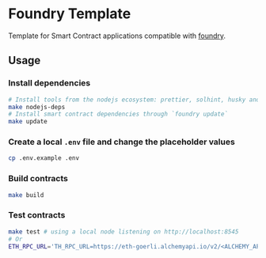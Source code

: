 # Foundry Template

Template for Smart Contract applications compatible with [foundry](https://github.com/foundry-rs/foundry).

## Usage

### Install dependencies

```bash
# Install tools from the nodejs ecosystem: prettier, solhint, husky and lint-staged
make nodejs-deps
# Install smart contract dependencies through `foundry update`
make update
```

### Create a local `.env` file and change the placeholder values

```bash
cp .env.example .env
```

### Build contracts

```bash
make build
```

### Test contracts

```bash
make test # using a local node listening on http://localhost:8545
# Or
ETH_RPC_URL='TH_RPC_URL=https://eth-goerli.alchemyapi.io/v2/<ALCHEMY_API_KEY>' make test # using a remote node (alchemy).
```
